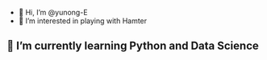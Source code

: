 - 👋 Hi, I’m @yunong-E
- 👀 I’m interested in playing with Hamter
## 🌱 I’m currently learning Python and Data Science

<!---
yunong-E/yunong-E is a ✨ special ✨ repository because its `README.md` (this file) appears on your GitHub profile.
You can click the Preview link to take a look at your changes.
--->
